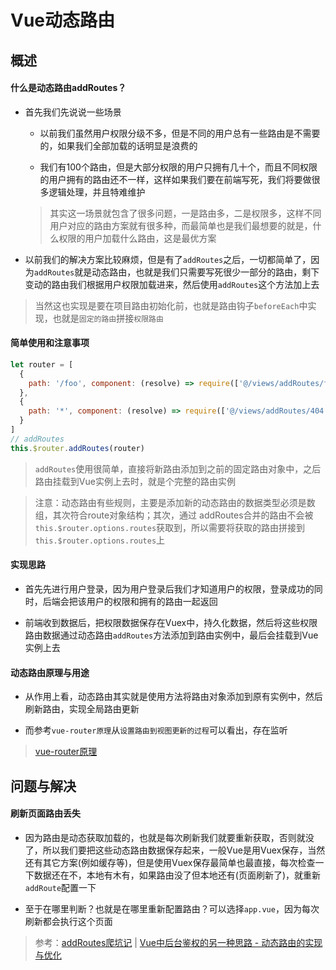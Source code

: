 <!--
 * @Description: 深入浅出Vue动态路由
 * @Date: 2019-08-10 01:46:28
 * @LastEditors: phoebus
 * @LastEditTime: 2019-08-12 13:52:27
 -->
# Vue动态路由

## 概述

#### 什么是动态路由addRoutes？

* 首先我们先说说一些场景

	* 以前我们虽然用户权限分级不多，但是不同的用户总有一些路由是不需要的，如果我们全部加载的话明显是浪费的

	* 我们有100个路由，但是大部分权限的用户只拥有几十个，而且不同权限的用户拥有的路由还不一样，这样如果我们要在前端写死，我们将要做很多逻辑处理，并且特难维护

	> 其实这一场景就包含了很多问题，一是路由多，二是权限多，这样不同用户对应的路由方案就有很多种，而最简单也是我们最想要的就是，什么权限的用户加载什么路由，这是最优方案

* 以前我们的解决方案比较麻烦，但是有了`addRoutes`之后，一切都简单了，因为`addRoutes`就是动态路由，也就是我们只需要写死很少一部分的路由，剩下变动的路由我们根据用户权限加载进来，然后使用`addRoutes`这个方法加上去

> 当然这也实现是要在项目路由初始化前，也就是路由钩子`beforeEach`中实现，也就是`固定的路由`拼接`权限路由`

#### 简单使用和注意事项

``` js
let router = [
  {
    path: '/foo', component: (resolve) => require(['@/views/addRoutes/foo.vue'], resolve), name: 'foo', description: '这是addRoutes出来的foo页面'
  },
  {
    path: '*', component: (resolve) => require(['@/views/addRoutes/404.vue'], resolve), name: '404', description: '这是addRoutes出来的404页面'
  }
]
// addRoutes
this.$router.addRoutes(router)
```

> `addRoutes`使用很简单，直接将新路由添加到之前的固定路由对象中，之后路由挂载到Vue实例上去时，就是个完整的路由实例

> 注意：动态路由有些规则，主要是添加新的动态路由的数据类型必须是数组，其次符合route对象结构；其次，通过 addRoutes合并的路由不会被`this.$router.options.routes`获取到，所以需要将获取的路由拼接到`this.$router.options.routes`上


#### 实现思路

* 首先先进行用户登录，因为用户登录后我们才知道用户的权限，登录成功的同时，后端会把该用户的权限和拥有的路由一起返回

* 前端收到数据后，把权限数据保存在Vuex中，持久化数据，然后将这些权限路由数据通过动态路由`addRoutes`方法添加到路由实例中，最后会挂载到Vue实例上去

#### 动态路由原理与用途	

* 从作用上看，动态路由其实就是使用方法将路由对象添加到原有实例中，然后刷新路由，实现全局路由更新

* 而参考`vue-router原理`从`设置路由到视图更新的过程`可以看出，存在监听

> [vue-router原理](知识笔记/大前端/框架/Vue/路由/vue-router原理.md)

## 问题与解决

#### 刷新页面路由丢失

* 因为路由是动态获取加载的，也就是每次刷新我们就要重新获取，否则就没了，所以我们要把这些动态路由数据保存起来，一般Vue是用Vuex保存，当然还有其它方案(例如缓存等)，但是使用Vuex保存最简单也最直接，每次检查一下数据还在不，本地有木有，如果路由没了但本地还有(页面刷新了)，就重新`addRoute`配置一下

* 至于在哪里判断？也就是在哪里重新配置路由？可以选择`app.vue`，因为每次刷新都会执行这个页面

> 参考：[addRoutes爬坑记](https://segmentfault.com/a/1190000014545439) | [Vue中后台鉴权的另一种思路 - 动态路由的实现与优化](https://juejin.im/post/5caeb3756fb9a068967791b3)
